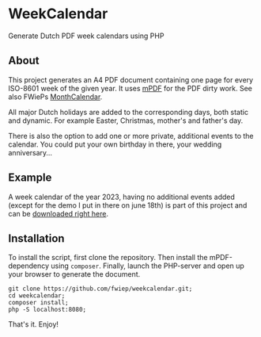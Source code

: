 # WeekCalendar

Generate Dutch PDF week calendars using PHP

## About

This project generates an A4 PDF document containing one page for every
ISO-8601 week of the given year. It uses [mPDF][1] for the PDF dirty
work. See also FWiePs [MonthCalendar][3].

All major Dutch holidays are added to the corresponding days, both static
and dynamic. For example Easter, Christmas, mother's and father's day.

There is also the option to add one or more private, additional events
to the calendar. You could put your own birthday in there, your wedding
anniversary&hellip;

## Example

A week calendar of the year 2023, having no additional events added
(except for the demo I put in there on june 18th) is part of this
project and can be [downloaded right here][2].

## Installation

To install the script, first clone the repository. Then install the
mPDF-dependency using `composer`. Finally, launch the PHP-server and
open up your browser to generate the document.
```
git clone https://github.com/fwiep/weekcalendar.git;
cd weekcalendar;
composer install;
php -S localhost:8080;
```
That's it. Enjoy!

[1]: https://github.com/mpdf/mpdf
[2]: Weekkalender-2023.pdf
[3]: https://github.com/fwiep/monthcalendar